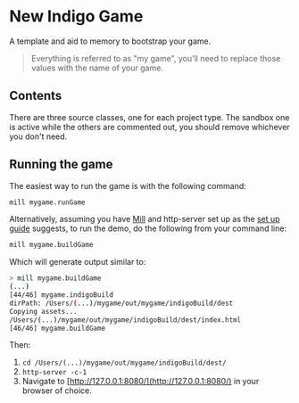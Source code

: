 # New Indigo Game

A template and aid to memory to bootstrap your game.

> Everything is referred to as "my game", you'll need to replace those values with the name of your game.

## Contents

There are three source classes, one for each project type. The sandbox one is active while the others are commented out, you should remove whichever you don't need.

## Running the game

The easiest way to run the game is with the following command:

```bash
mill mygame.runGame
```

Alternatively, assuming you have [Mill](http://www.lihaoyi.com/mill/) and http-server set up as the [set up guide](https://indigoengine.io/docs/quickstart/setup-and-configuration) suggests, to run the demo, do the following from your command line:

```bash
mill mygame.buildGame
```

Which will generate output similar to:

```bash
> mill mygame.buildGame
(...)
[44/46] mygame.indigoBuild
dirPath: /Users/(...)/mygame/out/mygame/indigoBuild/dest
Copying assets...
/Users/(...)/mygame/out/mygame/indigoBuild/dest/index.html
[46/46] mygame.buildGame
```

Then:

1. `cd /Users/(...)/mygame/out/mygame/indigoBuild/dest/`
2. `http-server -c-1`
3. Navigate to [http://127.0.0.1:8080/](http://127.0.0.1:8080/) in your browser of choice.
